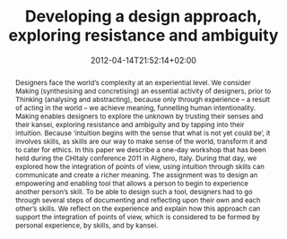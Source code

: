 ---
slug: developing-a-design-approach-exploring-resistance-and-ambiguity
title: "Developing a design approach, exploring resistance and ambiguity"
layout: publi
searchFilter: Publication
searchWeight: 8
publitype: inproceedings
subsection: conference
kansei: true
researchpage: true
topic: 
    - kansei
    - transformpractices
institution:
    heig: 1
    logo: TUe
    short: 'TU/e'
    name: "Eindhoven University of Technology"
    web: "https://www.tue.nl/en/"
    colo: "#c72125"
chaire: false
date: 2012-04-14T21:52:14+02:00
shortConf: "KEER 2012"
citation:
    authors:
        1: ["Trotto", "Ambra", "A."]
        2: ["Hummels", "Caroline", "C.C.M."]
        3: ["Levy", "Pierre", "P."]
    year: 2012
    title: "Developing a design approach, exploring resistance and ambiguity"
    proceedings: "the Proceedings of Kansei Engineering and Emotion Research International Conference 2012 - KEER12"
    firstpage: "CD"
    publisher: ["Japanese Society of Kansei Engineering", "Penghu, Taiwan"]
reference: "Trotto, A., Hummels, C.C.M., & Lévy, P. (2012). Developing a design approach, exploring resistance and ambiguity. In the Proceedings of Kansei Engineering and Emotion Research International Conference 2012, KEER12 ([on CD]). Penghu, Taiwan: Japan Society of Kansei Engineering."
abstract: "Designers face the world’s complexity at an experiential level. We consider Making (synthesising and concretising) an essential activity of designers, prior to Thinking (analysing and abstracting), because only through experience – a result of acting in the world – we achieve meaning, funnelling human intentionality. Making enables designers to explore the unknown by trusting their senses and their kansei, exploring resistance and ambiguity and by tapping into their intuition. Because ‘intuition begins with the sense that what is not yet could be’, it involves skills, as skills are our way to make sense of the world, transform it and to cater for ethics. In this paper we describe a one-day workshop that has been held during the CHItaly conference 2011 in Alghero, Italy. During that day, we explored how the integration of points of view, using intuition through skills can communicate and create a richer meaning. The assignment was to design an empowering and enabling tool that allows a person to begin to experience another person’s skill. To be able to design such a tool, designers had to go through several steps of documenting and reflecting upon their own and each other’s skills. We reflect on the experience and explain how this approach can support the integration of points of view, which is considered to be formed by personal experience, by skills, and by kansei."
link:
    1: ["paper", "paper", "https://1drv.ms/b/s!AnQx_v88q65Qv4RbFzR-TCI7-Ge0Dg?e=1kBFb7"]
---